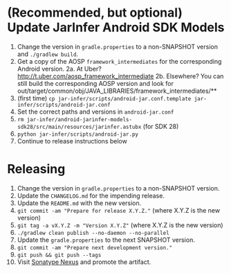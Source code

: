 (Recommended, but optional) Update JarInfer Android SDK Models
==============================================================

 1. Change the version in `gradle.properties` to a non-SNAPSHOT version and `./gradlew build`.
 2. Get a copy of the AOSP `framework_intermediates` for the corresponding Android version.
    2a. At Uber? http://t.uber.com/aosp_framework_intermediate
    2b. Elsewhere? You can still build the corresponding AOSP version and look for
        out/target/common/obj/JAVA_LIBRARIES/framework_intermediates/**
 3. (first time) `cp jar-infer/scripts/android-jar.conf.template jar-infer/scripts/android-jar.conf`
 4. Set the correct paths and versions in `android-jar.conf`
 5. `rm jar-infer/android-jarinfer-models-sdk28/src/main/resources/jarinfer.astubx` (for SDK 28)
 6. `python jar-infer/scripts/android-jar.py`
 7. Continue to release instructions below


Releasing
=========

 1. Change the version in `gradle.properties` to a non-SNAPSHOT version.
 2. Update the `CHANGELOG.md` for the impending release.
 3. Update the `README.md` with the new version.
 4. `git commit -am "Prepare for release X.Y.Z."` (where X.Y.Z is the new version)
 5. `git tag -a vX.Y.Z -m "Version X.Y.Z"` (where X.Y.Z is the new version)
 6. `./gradlew clean publish --no-daemon --no-parallel`
 7. Update the `gradle.properties` to the next SNAPSHOT version.
 8. `git commit -am "Prepare next development version."`
 9. `git push && git push --tags`
 10. Visit [Sonatype Nexus](https://oss.sonatype.org/) and promote the artifact.

